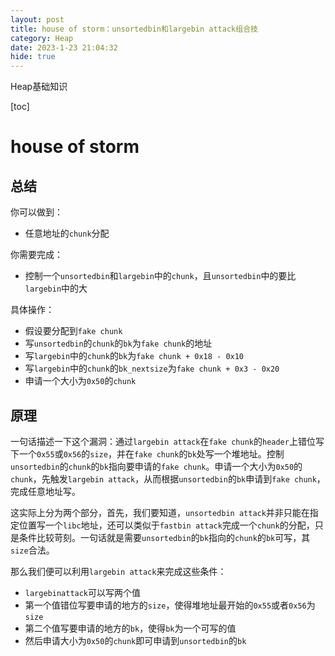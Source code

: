 ```yaml
---
layout: post
title: house of storm：unsortedbin和largebin attack组合技
category: Heap
date: 2023-1-23 21:04:32
hide: true
---
```


Heap基础知识
<!-- more -->

[toc]

# house of storm

## 总结

你可以做到：

- 任意地址的`chunk`分配

你需要完成：

- 控制一个`unsortedbin`和`largebin`中的`chunk`，且`unsortedbin`中的要比`largebin`中的大

具体操作：

- 假设要分配到`fake chunk`
- 写`unsortedbin`的`chunk`的`bk`为`fake chunk`的地址
- 写`largebin`中的`chunk`的`bk`为`fake chunk + 0x18 - 0x10`
- 写`largebin`中的`chunk`的`bk_nextsize`为`fake chunk + 0x3 - 0x20`
- 申请一个大小为`0x50`的`chunk`

## 原理

一句话描述一下这个漏洞：通过`largebin attack`在`fake chunk`的`header`上错位写下一个`0x55`或`0x56`的`size`，并在`fake chunk`的`bk`处写一个堆地址。控制`unsortedbin`的`chunk`的`bk`指向要申请的`fake chunk`。申请一个大小为`0x50`的`chunk`，先触发`largebin attack`，从而根据`unsortedbin`的`bk`申请到`fake chunk`，完成任意地址写。

这实际上分为两个部分，首先，我们要知道，`unsortedbin attack`并非只能在指定位置写一个`libc`地址，还可以类似于`fastbin attack`完成一个`chunk`的分配，只是条件比较苛刻。一句话就是需要`unsortedbin`的`bk`指向的`chunk`的`bk`可写，其`size`合法。

那么我们便可以利用`largebin attack`来完成这些条件：

- `largebinattack`可以写两个值
- 第一个值错位写要申请的地方的`size`，使得堆地址最开始的`0x55`或者`0x56`为`size`
- 第二个值写要申请的地方的`bk`，使得`bk`为一个可写的值
- 然后申请大小为`0x50`的`chunk`即可申请到`unsortedbin`的`bk`